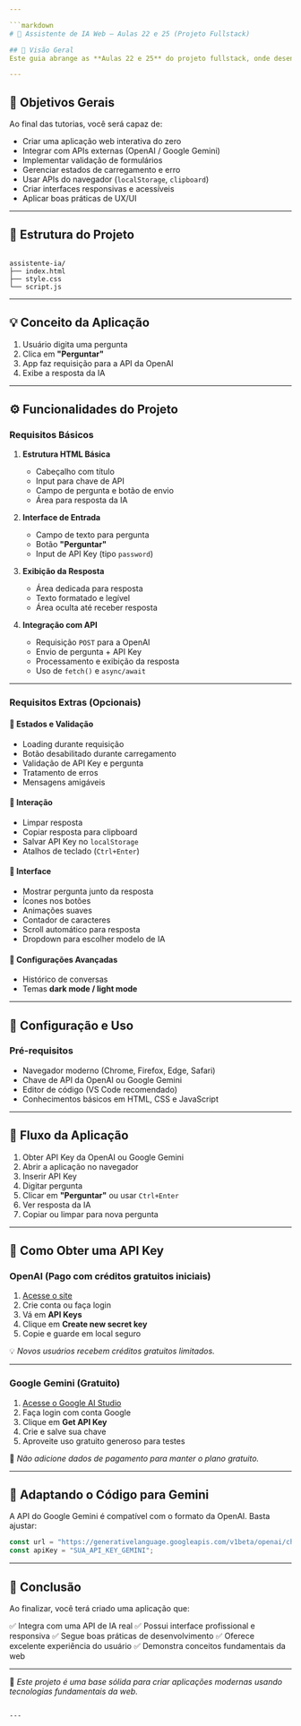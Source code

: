 ```yaml
---

```markdown
# 🤖 Assistente de IA Web — Aulas 22 e 25 (Projeto Fullstack)

## 📌 Visão Geral
Este guia abrange as **Aulas 22 e 25** do projeto fullstack, onde desenvolveremos um **Assistente de IA Web completo** usando **HTML**, **CSS** e **JavaScript puro** (*sem frameworks*).

---
```


## 🎯 Objetivos Gerais
Ao final das tutorias, você será capaz de:

- Criar uma aplicação web interativa do zero
- Integrar com APIs externas (OpenAI / Google Gemini)
- Implementar validação de formulários
- Gerenciar estados de carregamento e erro
- Usar APIs do navegador (`localStorage`, `clipboard`)
- Criar interfaces responsivas e acessíveis
- Aplicar boas práticas de UX/UI

---

## 📂 Estrutura do Projeto
```

assistente-ia/
├── index.html
├── style.css
└── script.js

````

---

## 💡 Conceito da Aplicação
1. Usuário digita uma pergunta
2. Clica em **"Perguntar"**
3. App faz requisição para a API da OpenAI
4. Exibe a resposta da IA

---

## ⚙️ Funcionalidades do Projeto

### **Requisitos Básicos**
1. **Estrutura HTML Básica**
   - Cabeçalho com título
   - Input para chave de API
   - Campo de pergunta e botão de envio
   - Área para resposta da IA

2. **Interface de Entrada**
   - Campo de texto para pergunta
   - Botão **"Perguntar"**
   - Input de API Key (tipo `password`)

3. **Exibição da Resposta**
   - Área dedicada para resposta
   - Texto formatado e legível
   - Área oculta até receber resposta

4. **Integração com API**
   - Requisição `POST` para a OpenAI
   - Envio de pergunta + API Key
   - Processamento e exibição da resposta
   - Uso de `fetch()` e `async/await`

---

### **Requisitos Extras (Opcionais)**

#### 📌 Estados e Validação
- Loading durante requisição
- Botão desabilitado durante carregamento
- Validação de API Key e pergunta
- Tratamento de erros
- Mensagens amigáveis

#### 📌 Interação
- Limpar resposta
- Copiar resposta para clipboard
- Salvar API Key no `localStorage`
- Atalhos de teclado (`Ctrl+Enter`)

#### 📌 Interface
- Mostrar pergunta junto da resposta
- Ícones nos botões
- Animações suaves
- Contador de caracteres
- Scroll automático para resposta
- Dropdown para escolher modelo de IA

#### 📌 Configurações Avançadas
- Histórico de conversas
- Temas **dark mode / light mode**

---

## 🔧 Configuração e Uso

### **Pré-requisitos**
- Navegador moderno (Chrome, Firefox, Edge, Safari)
- Chave de API da OpenAI ou Google Gemini
- Editor de código (VS Code recomendado)
- Conhecimentos básicos em HTML, CSS e JavaScript

---

## 🚀 Fluxo da Aplicação
1. Obter API Key da OpenAI ou Google Gemini
2. Abrir a aplicação no navegador
3. Inserir API Key
4. Digitar pergunta
5. Clicar em **"Perguntar"** ou usar `Ctrl+Enter`
6. Ver resposta da IA
7. Copiar ou limpar para nova pergunta

---

## 🔑 Como Obter uma API Key

### **OpenAI (Pago com créditos gratuitos iniciais)**
1. [Acesse o site](https://platform.openai.com/)
2. Crie conta ou faça login
3. Vá em **API Keys**
4. Clique em **Create new secret key**
5. Copie e guarde em local seguro

💡 *Novos usuários recebem créditos gratuitos limitados.*

---

### **Google Gemini (Gratuito)**
1. [Acesse o Google AI Studio](https://aistudio.google.com/)
2. Faça login com conta Google
3. Clique em **Get API Key**
4. Crie e salve sua chave
5. Aproveite uso gratuito generoso para testes

🔹 *Não adicione dados de pagamento para manter o plano gratuito.*

---

## 🔄 Adaptando o Código para Gemini
A API do Google Gemini é compatível com o formato da OpenAI. Basta ajustar:

```js
const url = "https://generativelanguage.googleapis.com/v1beta/openai/chat/completions";
const apiKey = "SUA_API_KEY_GEMINI";
````

---

## 🏁 Conclusão

Ao finalizar, você terá criado uma aplicação que:

✅ Integra com uma API de IA real
✅ Possui interface profissional e responsiva
✅ Segue boas práticas de desenvolvimento
✅ Oferece excelente experiência do usuário
✅ Demonstra conceitos fundamentais da web

---

📜 *Este projeto é uma base sólida para criar aplicações modernas usando tecnologias fundamentais da web.*

```

---
```
